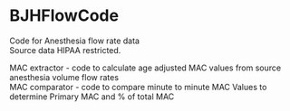 # BJHFlowCode
Code for Anesthesia flow rate data<br>
Source data HIPAA restricted.<p>

MAC extractor - code to calculate age adjusted MAC values from source anesthesia volume flow rates<br>
MAC comparator - code to compare minute to minute MAC Values to determine Primary MAC and % of total MAC
